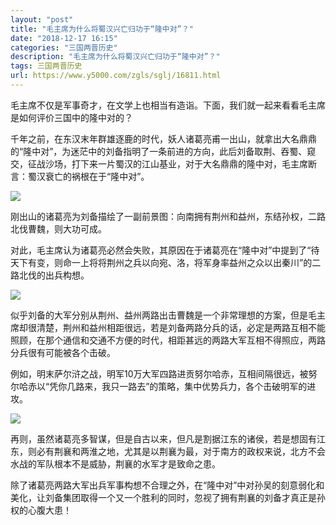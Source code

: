 ```yaml
---
layout: "post"
title: "毛主席为什么将蜀汉兴亡归功于“隆中对”？"
date: "2018-12-17 16:15"
categories: "三国两晋历史"
description: "毛主席为什么将蜀汉兴亡归功于“隆中对”？"
tags: 三国两晋历史
url: https://www.y5000.com/zgls/sglj/16811.html
---
```






毛主席不仅是军事奇才，在文学上也相当有造诣。下面，我们就一起来看看毛主席是如何评价三国中的隆中对的？

千年之前，在东汉末年群雄逐鹿的时代，妖人诸葛亮甫一出山，就拿出大名鼎鼎的“隆中对”，为迷茫中的刘备指明了一条前进的方向，此后刘备取荆、吞蜀、窥交，征战沙场，打下来一片蜀汉的江山基业，对于大名鼎鼎的隆中对，毛主席断言：蜀汉衰亡的祸根在于“隆中对”。

![](https://img.y5000.com/uploads/allimg/170313/15235440O-0.jpg)

刚出山的诸葛亮为刘备描绘了一副前景图：向南拥有荆州和益州，东结孙权，二路北伐曹魏，则大功可成。

对此，毛主席认为诸葛亮必然会失败，其原因在于诸葛亮在“隆中对”中提到了“待天下有变，则命一上将将荆州之兵以向宛、洛，将军身率益州之众以出秦川”的二路北伐的出兵构想。

![](https://img.y5000.com/uploads/allimg/170313/1523542M0-1.jpg)

似乎刘备的大军分别从荆州、益州两路出击曹魏是一个非常理想的方案，但是毛主席却很清楚，荆州和益州相距很远，若是刘备两路分兵的话，必定是两路互相不能照顾，在那个通信和交通不方便的时代，相距甚远的两路大军互相不得照应，两路分兵很有可能被各个击破。

例如，明末萨尔浒之战，明军10万大军四路进贡努尔哈赤，互相间隔很远，被努尔哈赤以“凭你几路来，我只一路去”的策略，集中优势兵力，各个击破明军的进攻。

![](https://img.y5000.com/uploads/allimg/170313/1523544400-2.jpg)

再则，虽然诸葛亮多智谋，但是自古以来，但凡是割据江东的诸侯，若是想固有江东，则必有荆襄和两淮之地，尤其是以荆襄为最，对于南方的政权来说，北方不会水战的军队根本不是威胁，荆襄的水军才是致命之患。

除了诸葛亮两路大军出兵军事构想不合理之外，在“隆中对”中对孙吴的刻意弱化和美化，让刘备集团取得一个又一个胜利的同时，忽视了拥有荆襄的刘备才真正是孙权的心腹大患！
